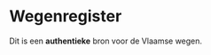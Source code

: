 # Wegenregister
<div class="vl-typography">
    <p class="vl-introduction"> 
    Dit is een <strong>authentieke</strong> bron voor de Vlaamse wegen.
    </p>
</div>